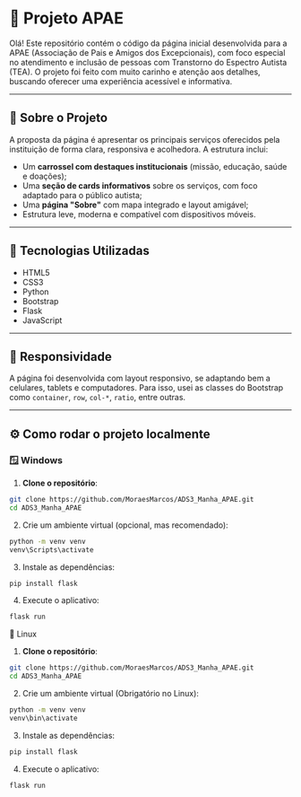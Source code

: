 # 💙 Projeto APAE

Olá! Este repositório contém o código da página inicial desenvolvida para a APAE (Associação de Pais e Amigos dos Excepcionais), com foco especial no atendimento e inclusão de pessoas com Transtorno do Espectro Autista (TEA). O projeto foi feito com muito carinho e atenção aos detalhes, buscando oferecer uma experiência acessível e informativa.

---

## 🧠 Sobre o Projeto

A proposta da página é apresentar os principais serviços oferecidos pela instituição de forma clara, responsiva e acolhedora. A estrutura inclui:

- Um **carrossel com destaques institucionais** (missão, educação, saúde e doações);
- Uma **seção de cards informativos** sobre os serviços, com foco adaptado para o público autista;
- Uma **página "Sobre"** com mapa integrado e layout amigável;
- Estrutura leve, moderna e compatível com dispositivos móveis.

---

## 🔧 Tecnologias Utilizadas

- HTML5
- CSS3
- Python
- Bootstrap
- Flask
- JavaScript

---

## 📱 Responsividade

A página foi desenvolvida com layout responsivo, se adaptando bem a celulares, tablets e computadores. Para isso, usei as classes do Bootstrap como `container`, `row`, `col-*`, `ratio`, entre outras.

---

## ⚙️ Como rodar o projeto localmente

### 🪟 Windows

1. **Clone o repositório**:

```Bash
git clone https://github.com/MoraesMarcos/ADS3_Manha_APAE.git
cd ADS3_Manha_APAE
```

2. Crie um ambiente virtual (opcional, mas recomendado):

```bash
python -m venv venv
venv\Scripts\activate
```

3. Instale as dependências:

```bash
pip install flask
```

4. Execute o aplicativo:

```bash
flask run
```

🐧 Linux
1. **Clone o repositório**:

```Bash
git clone https://github.com/MoraesMarcos/ADS3_Manha_APAE.git
cd ADS3_Manha_APAE
```

2. Crie um ambiente virtual (Obrigatório no Linux):

```Bash
python -m venv venv
venv\bin\activate
```

3. Instale as dependências:

```bash
pip install flask
```

4. Execute o aplicativo:

```bash
flask run
```